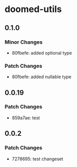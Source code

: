 # doomed-utils

## 0.1.0

### Minor Changes

- 80fbefe: added optional type

### Patch Changes

- 80fbefe: added nullable type

## 0.0.19

### Patch Changes

- 859a7ae: test

## 0.0.2

### Patch Changes

- 7278695: test changeset
